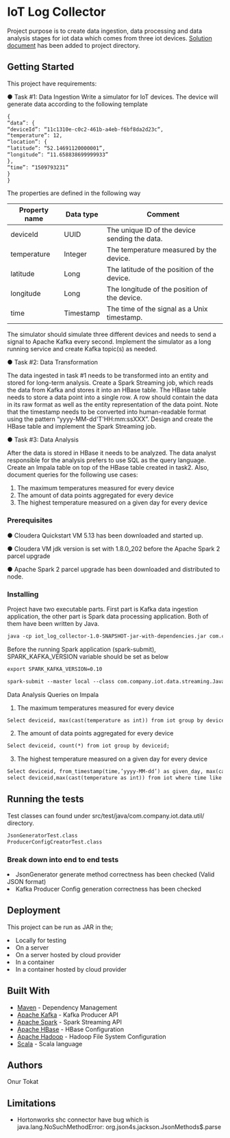 # IoT Log Collector

Project purpose is to create data ingestion, data processing and data analysis stages for iot data which comes from three iot devices. [Solution document](https://github.com/onurtokat/iot_log_collector/blob/master/iot_solution_document.docx) has been added to project directory.

## Getting Started

This project have requirements:

● Task #1: Data Ingestion
  Write a simulator for IoT devices. The device will generate data according to the following template
  
  ```HTML
  {
  “data”: {
  “deviceId”: “11c1310e-c0c2-461b-a4eb-f6bf8da2d23c“,
  “temperature”: 12,
  “location”: {
  “latitude”: “52.14691120000001”,
  “longitude”: “11.658838699999933”
  },
  “time”: “1509793231”
  }
  }
  ```
  The properties are defined in the following way

Property name | Data type | Comment
--- | --- | ---
deviceId | UUID | The unique ID of the device sending the data.
temperature | Integer | The temperature measured by the device.
latitude | Long | The latitude of the position of the device.
longitude | Long | The longitude of the position of the device.
time | Timestamp | The time of the signal as a Unix timestamp.

The simulator should simulate three different devices and needs to send a signal to Apache Kafka every
second. Implement the simulator as a long running service and create Kafka topic(s) as needed.

● Task #2: Data Transformation

The data ingested in task #1 needs to be transformed into an entity and stored for long-term analysis. Create
a Spark Streaming job, which reads the data from Kafka and stores it into an HBase table. The HBase table
needs to store a data point into a single row. A row should contain the data in its raw format as well as the
entity representation of the data point. Note that the timestamp needs to be converted into human-readable
format using the pattern “yyyy-MM-dd'T'HH:mm:ssXXX”. Design and create the HBase table and
implement the Spark Streaming job.

● Task #3: Data Analysis

After the data is stored in HBase it needs to be analyzed. The data analyst responsible for the analysis
prefers to use SQL as the query language. Create an Impala table on top of the HBase table created in task2. Also, document queries for the following use cases:

1. The maximum temperatures measured for every device
2. The amount of data points aggregated for every device
3. The highest temperature measured on a given day for every device

### Prerequisites

● Cloudera Quickstart VM 5.13 has been downloaded and started up.

● Cloudera VM jdk version is set with 1.8.0_202 before the Apache Spark 2 parcel upgrade

● Apache Spark 2 parcel upgrade has been downloaded and distributed to node.

### Installing

Project have two executable parts. First part is Kafka data ingestion application, the other part is Spark data processing application. Both of them have been written by Java.

```HTML
java -cp iot_log_collector-1.0-SNAPSHOT-jar-with-dependencies.jar com.company.iot.data.App
```
Before the running Spark application (spark-submit), SPARK_KAFKA_VERSION variable should be set as below

```HTML
export SPARK_KAFKA_VERSION=0.10
```
```HTML
spark-submit --master local --class com.company.iot.data.streaming.JavaHBaseStreaming iot_log_collector-1.0-SNAPSHOT-jar-with-dependencies.jar
```

Data Analysis Queries on Impala

1. The maximum temperatures measured for every device
```HTML
Select deviceid, max(cast(temperature as int)) from iot group by deviceid;
```
2. The amount of data points aggregated for every device
```HTML
Select deviceid, count(*) from iot group by deviceid;
```
3. The highest temperature measured on a given day for every device
```HTML
Select deviceid, from_timestamp(time,’yyyy-MM-dd’) as given_day, max(cast(temperature as int)) from iot group by deviceid,given_day;
select deviceid,max(cast(temperature as int)) from iot where time like '2020-04-04%' group by deviceid;
```

## Running the tests

Test classes can found under src/test/java/com.company.iot.data.util/ directory.

```HTML
JsonGeneratorTest.class
ProducerConfigCreatorTest.class
```
### Break down into end to end tests

<li>JsonGenerator generate method correctness has been checked (Valid JSON format)</li>
<li>Kafka Producer Config generation correctness has been checked</li>  

## Deployment

 This project can be run as JAR in the;
 
 <li>Locally for testing</li>
 <li>On a server</li>
 <li>On a server hosted by cloud provider</li>
 <li>In a container</li>
 <li>In a container hosted by cloud provider</li>

## Built With

* [Maven](https://maven.apache.org/) - Dependency Management
* [Apache Kafka](https://kafka.apache.org/) - Kafka Producer API
* [Apache Spark](https://spark.apache.org/) - Spark Streaming API
* [Apache HBase](https://hbase.apache.org/) - HBase Configuration
* [Apache Hadoop](https://hadoop.apache.org/) - Hadoop File System Configuration
* [Scala](https://www.scala-lang.org/) - Scala language
 

## Authors

Onur Tokat

## Limitations

* Hortonworks shc connector have bug which is java.lang.NoSuchMethodError: org.json4s.jackson.JsonMethods$.parse

